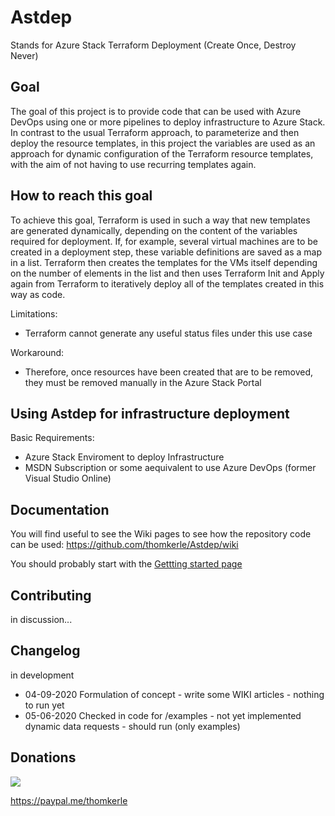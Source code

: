 # Astdep

Stands for Azure Stack Terraform Deployment (Create Once, Destroy Never)

## Goal
The goal of this project is to provide code that can be used with Azure DevOps using one or more pipelines to deploy infrastructure to Azure Stack. In contrast to the usual Terraform approach, to parameterize and then deploy the resource templates, in this project the variables are used as an approach for dynamic configuration of the Terraform resource templates, with the aim of not having to use recurring templates again.

## How to reach this goal
To achieve this goal, Terraform is used in such a way that new templates are generated dynamically, depending on the content of the variables required for deployment. If, for example, several virtual machines are to be created in a deployment step, these variable definitions are saved as a map in a list. Terraform then creates the templates for the VMs itself depending on the number of elements in the list and then uses Terraform Init and Apply again from Terraform to iteratively deploy all of the templates created in this way as code.

Limitations:
- Terraform cannot generate any useful status files under this use case

Workaround:
- Therefore, once resources have been created that are to be removed, they must be removed manually in the Azure Stack Portal

## Using Astdep for infrastructure deployment

Basic Requirements:
- Azure Stack Enviroment to deploy Infrastructure
- MSDN Subscription or some aequivalent to use Azure DevOps (former Visual Studio Online)

## Documentation

You will find useful to see the Wiki pages to see how the repository code can be used:
https://github.com/thomkerle/Astdep/wiki

You should probably start with the [Gettting started page](https://github.com/thomkerle/Astdep/wiki/Getting-started)

## Contributing

in discussion...

## Changelog

in development
- 04-09-2020 Formulation of concept - write some WIKI articles - nothing to run yet 
- 05-06-2020 Checked in code for /examples - not yet implemented dynamic data requests - should run (only examples)


## Donations

[![](https://www.paypalobjects.com/en_US/CH/i/btn/btn_donateCC_LG.gif)](https://www.paypal.com/cgi-bin/webscr?cmd=_s-xclick&hosted_button_id=6JTJWCRCSKS8G)

https://paypal.me/thomkerle








